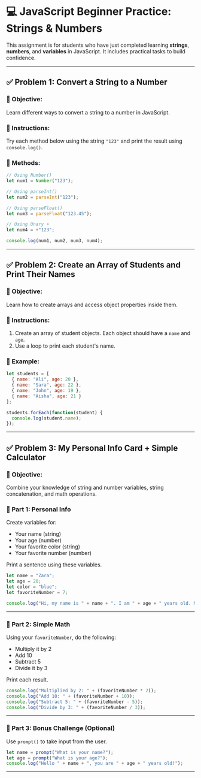 
# 💻 JavaScript Beginner Practice: Strings & Numbers

This assignment is for students who have just completed learning **strings**, **numbers**, and **variables** in JavaScript. It includes practical tasks to build confidence.

---

## ✅ Problem 1: Convert a String to a Number

### 🎯 Objective:
Learn different ways to convert a string to a number in JavaScript.

### 🔹 Instructions:
Try each method below using the string `"123"` and print the result using `console.log()`.

### 🔸 Methods:

```javascript
// Using Number()
let num1 = Number("123");

// Using parseInt()
let num2 = parseInt("123");

// Using parseFloat()
let num3 = parseFloat("123.45");

// Using Unary +
let num4 = +"123";

console.log(num1, num2, num3, num4);
```

---

## ✅ Problem 2: Create an Array of Students and Print Their Names

### 🎯 Objective:
Learn how to create arrays and access object properties inside them.

### 🔹 Instructions:
1. Create an array of student objects. Each object should have a `name` and `age`.
2. Use a loop to print each student's name.

### 🔸 Example:

```javascript
let students = [
  { name: "Ali", age: 20 },
  { name: "Sara", age: 22 },
  { name: "John", age: 19 },
  { name: "Aisha", age: 21 }
];

students.forEach(function(student) {
  console.log(student.name);
});
```

---

## ✅ Problem 3: My Personal Info Card + Simple Calculator

### 🎯 Objective:
Combine your knowledge of string and number variables, string concatenation, and math operations.

### 🔹 Part 1: Personal Info

Create variables for:

- Your name (string)
- Your age (number)
- Your favorite color (string)
- Your favorite number (number)

Print a sentence using these variables.

```javascript
let name = "Zara";
let age = 20;
let color = "blue";
let favoriteNumber = 7;

console.log("Hi, my name is " + name + ". I am " + age + " years old. My favorite color is " + color + " and my favorite number is " + favoriteNumber + ".");
```

---

### 🔹 Part 2: Simple Math

Using your `favoriteNumber`, do the following:

- Multiply it by 2
- Add 10
- Subtract 5
- Divide it by 3

Print each result.

```javascript
console.log("Multiplied by 2: " + (favoriteNumber * 2));
console.log("Add 10: " + (favoriteNumber + 10));
console.log("Subtract 5: " + (favoriteNumber - 5));
console.log("Divide by 3: " + (favoriteNumber / 3));
```

---

### 🔹 Part 3: Bonus Challenge (Optional)

Use `prompt()` to take input from the user.

```javascript
let name = prompt("What is your name?");
let age = prompt("What is your age?");
console.log("Hello " + name + ", you are " + age + " years old!");
```

---
